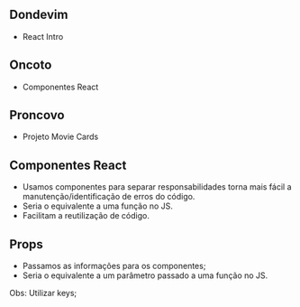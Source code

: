 ## Dondevim

  - React Intro

## Oncoto

  - Componentes React

## Proncovo

  - Projeto Movie Cards

## Componentes React

  - Usamos componentes para separar responsabilidades torna mais fácil a manutenção/identificação de erros do código.
  - Seria o equivalente a uma função no JS.
  - Facilitam a reutilização de código.

## Props

  - Passamos as informações para os componentes;
  - Seria o equivalente a um parâmetro passado a uma função no JS.


  Obs: Utilizar keys;